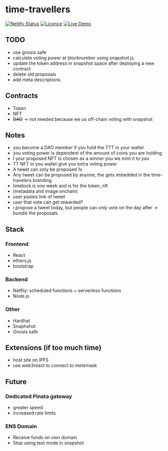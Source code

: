 # time-travellers

[![Netlify Status](https://api.netlify.com/api/v1/badges/2a316b63-b3d2-4c70-a903-927b1023f116/deploy-status)](https://app.netlify.com/sites/time-travellers/deploys)
[![Licence](https://img.shields.io/github/license/noahliechti/time-travellers?style=social)](https://github.com/NoahLiechti/time-travellers/blob/main/LICENSE.md)
[![Live Demo](https://img.shields.io/badge/Live Preview-Click Me-green.svg?style=social)](https://time-travellers.netlify.app)

## TODO

- use gnosis safe
- calculate voting power at blocknumber using snapshot.js
- update the token address in snapshot space after deploying a new contract
- delete old proposals
- add meta descriptions

## Contracts

- Token
- NFT
- ~~DAO~~ -> not needed because we us off-chain voting with snapshot

## Notes

- you become a DAO member if you hold the TTT in your wallet
- you voting power is dependent of the amount of coins you are holding
- I your proposed NFT is chosen as a winner you we mint it to you
- TT NFT in you wallet give you extra voting power
- A tweet can only be proposed 1x
- Any tweet can be proposed by anyone, the gets imbedded in the time-travelers branding
- timelock is one week and is for the token, nft
- (metadata and image onchain)
- user pastes link of tweet
- user that vote can get rewarded?
- i propose a tweet today, but people can only vote on the day after -> bundle the proposals

## Stack

### Frontend

- React
- ethers.js
- bootstrap

### Backend

- Netfliy: scheduled functions + serverless functions
- Node.js

### Other

- Hardhat
- Snaphshot
- Gnosis safe

## Extensions (if too much time)

- host site on IPFS
- use web3react to connect to metamask

## Future

### Dedicated Pinata gateway

- greater speed
- increased rate limits

### ENS Domain

- Receive funds on own domain
- Stop using test mode in snapshot
